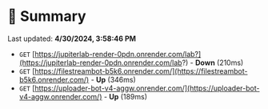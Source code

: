 # 📖 Summary
Last updated: **4/30/2024, 3:58:46 PM**

- `GET` [https://jupiterlab-render-0pdn.onrender.com/lab?](https://jupiterlab-render-0pdn.onrender.com/lab?) - **Down** (210ms)
- `GET` [https://filestreambot-b5k6.onrender.com/](https://filestreambot-b5k6.onrender.com/) - **Up** (346ms)
- `GET` [https://uploader-bot-v4-aggw.onrender.com/](https://uploader-bot-v4-aggw.onrender.com/) - **Up** (189ms)
